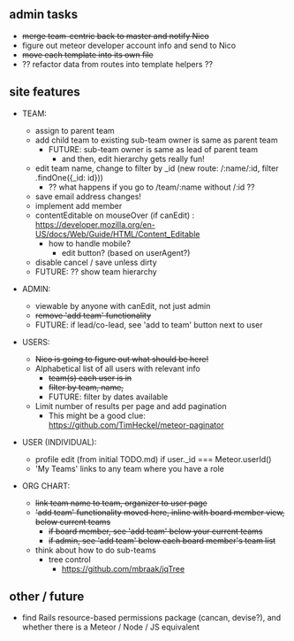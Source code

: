## admin tasks
  
  * ~~merge team-centric back to master and notify Nico~~
  * figure out meteor developer account info and send to Nico
  * ~~move each template into its own file~~
  * ?? refactor data from routes into template helpers ?? 

## site features 

* TEAM: 
  - assign to parent team 
  - add child team to existing
    sub-team owner is same as parent team
      - FUTURE: sub-team owner is same as lead of parent team
        - and then, edit hierarchy gets really fun!
  - edit team name, change to filter by _id (new route: /:name/:id, filter .findOne({_id: id}))
    - ?? what happens if you go to /team/:name without /:id ?? 
  - save email address changes! 
  - implement add member
  - contentEditable on mouseOver (if canEdit) : https://developer.mozilla.org/en-US/docs/Web/Guide/HTML/Content_Editable
    - how to handle mobile? 
      - edit button? (based on userAgent?)
  - disable cancel / save unless dirty 
  - FUTURE: ?? show team hierarchy

  
* ADMIN: 
  - viewable by anyone with canEdit, not just admin 
  - ~~remove 'add team' functionality~~
  - FUTURE: if lead/co-lead, see 'add to team' button next to user
  

* USERS: 
  - ~~Nico is going to figure out what should be here!~~ 
  - Alphabetical list of all users with relevant info
    - ~~team(s) each user is in~~
    - ~~filter by team, name,~~
    - FUTURE: filter by dates available
  - Limit number of results per page and add pagination
    - This might be a good clue: https://github.com/TimHeckel/meteor-paginator


* USER (INDIVIDUAL): 
  - profile edit (from initial TODO.md) if user._id === Meteor.userId() 
  - 'My Teams' links to any team where you have a role 

* ORG CHART: 
  - ~~link team name to team, organizer to user page~~
  - ~~'add team' functionality moved here, inline with board member view, below current teams~~
    - ~~if board member, see 'add team' below your current teams~~
    - ~~if admin, see 'add team' below each board member's team list~~
  - think about how to do sub-teams 
    - tree control
      - https://github.com/mbraak/jqTree
      
## other / future 

* find Rails resource-based permissions package (cancan, devise?), and whether there is a Meteor / Node / JS equivalent